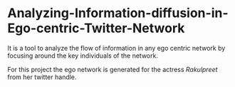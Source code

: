 # Analyzing-Information-diffusion-in-Ego-centric-Twitter-Network

It is a tool to analyze the flow of information in any ego centric network by focusing around the key individuals of the network.

For this project the ego network is generated for the actress *Rakulpreet* from her twitter handle.
